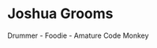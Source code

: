 # Joshua Grooms
Drummer - Foodie - Amature Code Monkey
<!---
WatashiWaYetiDesu/WatashiWaYetiDesu is a ✨ special ✨ repository because its `README.md` (this file) appears on your GitHub profile.
You can click the Preview link to take a look at your changes.
--->
